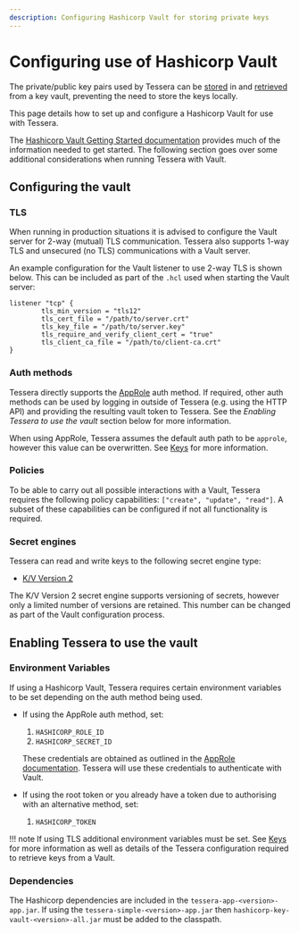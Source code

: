 ```yaml
---
description: Configuring Hashicorp Vault for storing private keys 
---
```


# Configuring use of Hashicorp Vault

The private/public key pairs used by Tessera can be [stored](../Keys) in and [retrieved](../../../Configuration/Keys) from a key vault, preventing the need to store the keys locally.

This page details how to set up and configure a Hashicorp Vault for use with Tessera.

 The [Hashicorp Vault Getting Started documentation](https://learn.hashicorp.com/vault/) provides much of the information needed to get started.  The following section goes over some additional considerations when running Tessera with Vault.

## Configuring the vault

### TLS
When running in production situations it is advised to configure the Vault server for 2-way (mutual) TLS communication.  Tessera also supports 1-way TLS and unsecured (no TLS) communications with a Vault server.

An example configuration for the Vault listener to use 2-way TLS is shown below.  This can be included as part of the `.hcl` used when starting the Vault server:

```
listener "tcp" {
        tls_min_version = "tls12"
        tls_cert_file = "/path/to/server.crt"
        tls_key_file = "/path/to/server.key"
        tls_require_and_verify_client_cert = "true"
        tls_client_ca_file = "/path/to/client-ca.crt"
}
```

### Auth methods
Tessera directly supports the [AppRole](https://www.vaultproject.io/docs/auth/approle.html) auth method.  If required, other auth methods can be used by logging in outside of Tessera (e.g. using the HTTP API) and providing the resulting vault token to Tessera.  See the *Enabling Tessera to use the vault* section below for more information.

When using AppRole, Tessera assumes the default auth path to be `approle`, however this value can be overwritten.  See [Keys](../../../Configuration/Keys) for more information.

### Policies
To be able to carry out all possible interactions with a Vault, Tessera requires the following policy capabilities: `["create", "update", "read"]`.  A subset of these capabilities can be configured if not all functionality is required.

### Secret engines
Tessera can read and write keys to the following secret engine type:

- [K/V Version 2](https://www.vaultproject.io/docs/secrets/kv/kv-v2.html)

The K/V Version 2 secret engine supports versioning of secrets, however only a limited number of versions are retained.  This number can be changed as part of the Vault configuration process.

## Enabling Tessera to use the vault
### Environment Variables
If using a Hashicorp Vault, Tessera requires certain environment variables to be set depending on the auth method being used.

- If using the AppRole auth method, set:
    1. `HASHICORP_ROLE_ID`
    2. `HASHICORP_SECRET_ID`

  These credentials are obtained as outlined in the [AppRole documentation](https://www.vaultproject.io/docs/auth/approle.html).  Tessera will use these credentials to authenticate with Vault.

- If using the root token or you already have a token due to authorising with an alternative method, set:
  1. `HASHICORP_TOKEN`

!!! note
    If using TLS additional environment variables must be set.  See [Keys](../../../Configuration/Keys) for more information as well as details of the Tessera configuration required to retrieve keys from a Vault.

### Dependencies
The Hashicorp dependencies are included in the `tessera-app-<version>-app.jar`.  If using the `tessera-simple-<version>-app.jar` then `hashicorp-key-vault-<version>-all.jar` must be added to the classpath.
